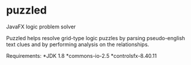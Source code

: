 # puzzled
JavaFX logic problem solver

Puzzled helps resolve grid-type logic puzzles by parsing pseudo-english text clues and by performing analysis on the relationships.

Requirements:
*JDK 1.8
*commons-io-2.5
*controlsfx-8.40.11
